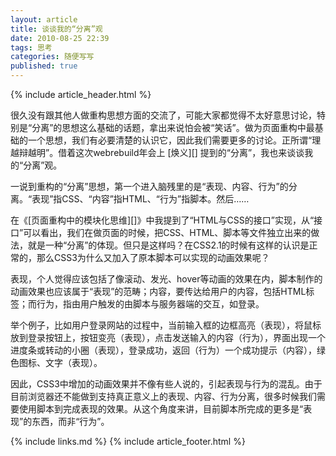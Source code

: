 ```yaml
---
layout: article
title: 谈谈我的“分离”观
date: 2010-08-25 22:39
tags: 思考
categories: 随便写写
published: true
---
```


{% include article_header.html %}

很久没有跟其他人做重构思想方面的交流了，可能大家都觉得不太好意思讨论，特别是“分离”的思想这么基础的话题，拿出来说怕会被“笑话”。做为页面重构中最基础的一个思想，我们有必要清楚的认识它，因此我们需要更多的讨论。正所谓“理越辩越明”。借着这次webrebuild年会上 [焕义][] 提到的“分离”，我也来谈谈我的“分离”观。

一说到重构的“分离”思想，第一个进入脑残里的是“表现、内容、行为”的分离。“表现”指CSS、“内容”指HTML、“行为”指脚本。然后……

在《[页面重构中的模块化思维][]》中我提到了“HTML与CSS的接口”实现，从“接口”可以看出，我们在做页面的时候，把CSS、HTML、脚本等文件独立出来的做法，就是一种“分离”的体现。但只是这样吗？在CSS2.1的时候有这样的认识是正常的，那么CSS3为什么又加入了原本脚本可以实现的动画效果呢？

表现，个人觉得应该包括了像滚动、发光、hover等动画的效果在内，脚本制作的动画效果也应该属于“表现”的范畴；内容，要传达给用户的内容，包括HTML标签；而行为，指由用户触发的由脚本与服务器端的交互，如登录。

举个例子，比如用户登录网站的过程中，当前输入框的边框高亮（表现），将鼠标放到登录按钮上，按钮变亮（表现），点击发送输入的内容（行为），界面出现一个进度条或转动的小圈（表现），登录成功，返回（行为）一个成功提示（内容），绿色图标、文字（表现）。

因此，CSS3中增加的动画效果并不像有些人说的，引起表现与行为的混乱。由于目前浏览器还不能做到支持真正意义上的表现、内容、行为分离，很多时候我们需要使用脚本到完成表现的效果。从这个角度来讲，目前脚本所完成的更多是“表现”的东西，而非“行为”。

{% include links.md %}
{% include article_footer.html %}
